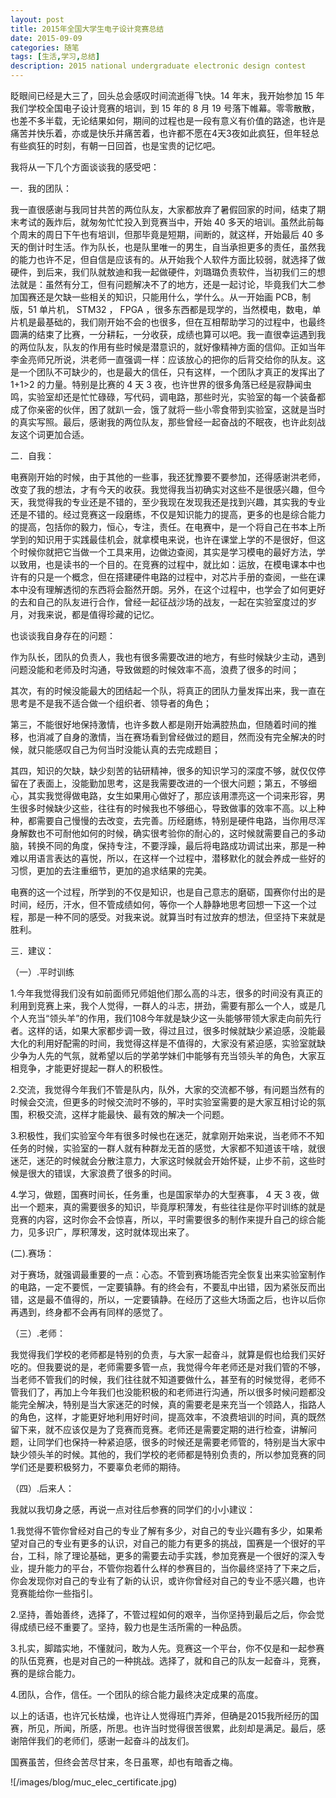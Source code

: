 ```yaml
---
layout: post
title: 2015年全国大学生电子设计竞赛总结
date: 2015-09-09
categories: 随笔
tags: [生活,学习,总结]
description: 2015 national undergraduate electronic design contest
---
```



眨眼间已经是大三了，回头总会感叹时间流逝得飞快。14 年末，我开始参加 15 年我们学校全国电子设计竞赛的培训，到 15 年的 8 月 19 号落下帷幕。零零散散，也差不多半载，无论结果如何，期间的过程也是一段有意义有价值的路途，也许是痛苦并快乐着，亦或是快乐并痛苦着，也许都不愿在4天3夜如此疯狂，但年轻总有些疯狂的时刻，有朝一日回首，也是宝贵的记忆吧。
	
我将从一下几个方面谈谈我的感受吧：

一．我的团队：

我一直很感谢与我同甘共苦的两位队友，大家都放弃了暑假回家的时间，结束了期末考试的轰炸后，就匆匆忙忙投入到竞赛当中，开始 40 多天的培训。虽然此前每个周末的周日下午也有培训，但那毕竟是短期，间断的，就这样，开始最后 40 多天的倒计时生活。作为队长，也是队里唯一的男生，自当承担更多的责任，虽然我的能力也许不足，但自信是应该有的。从开始我个人软件方面比较弱，就选择了做硬件，到后来，我们队就敖迪和我一起做硬件，刘璐璐负责软件，当初我们三的想法就是：虽然有分工，但有问题解决不了的地方，还是一起讨论，毕竟我们大二参加国赛还是欠缺一些相关的知识，只能用什么，学什么。从一开始画 PCB，制版，51 单片机， STM32 ， FPGA ，很多东西都是现学的，当然模电，数电，单片机是最基础的，我们刚开始不会的也很多，但在互相帮助学习的过程中，也最终圆满的结束了比赛，一分耕耘，一分收获，成绩也算可以吧。我一直很幸运遇到我的两位队友，队友的作用有些时候是潜意识的，就好像精神方面的信仰。正如当年李金亮师兄所说，洪老师一直强调一样：应该放心的把你的后背交给你的队友。这是一个团队不可缺少的，也是最大的信任，只有这样，一个团队才真正的发挥出了 1+1>2 的力量。特别是比赛的 4 天 3 夜，也许世界的很多角落已经是寂静闻虫鸣，实验室却还是忙忙碌碌，写代码，调电路，那些时光，实验室的每一个装备都成了你亲密的伙伴，困了就趴一会，饿了就将一些小零食带到实验室，这就是当时的真实写照。最后，感谢我的两位队友，那些曾经一起奋战的不眠夜，也许此刻战友这个词更加合适。

二．自我：

电赛刚开始的时候，由于其他的一些事，我还犹豫要不要参加，还得感谢洪老师，改变了我的想法，才有今天的收获。我觉得我当初确实对这些不是很感兴趣，但今天，我觉得我的专业还是不错的，至少我现在发现我还是找到兴趣，其实我的专业还是不错的。经过竞赛这一段磨练，不仅是知识能力的提高，更多的也是综合能力的提高，包括你的毅力，恒心，专注，责任。在电赛中，是一个将自己在书本上所学到的知识用于实践最佳机会，就拿模电来说，也许在课堂上学的不是很好，但这个时候你就把它当做一个工具来用，边做边查阅，其实是学习模电的最好方法，学以致用，也是读书的一个目的。在竞赛的过程中，就比如：运放，在模电课本中也许有的只是一个概念，但在搭建硬件电路的过程中，对芯片手册的查阅，一些在课本中没有理解透彻的东西将会豁然开朗。另外，在这个过程中，也学会了如何更好的去和自己的队友进行合作，曾经一起征战沙场的战友，一起在实验室度过的岁月，对我来说，都是值得珍藏的记忆。

也谈谈我自身存在的问题：

作为队长，团队的负责人，我也有很多需要改进的地方，有些时候缺少主动，遇到问题没能和老师及时沟通，导致做题的时候效率不高，浪费了很多的时间；

其次，有的时候没能最大的团结起一个队，将真正的团队力量发挥出来，我一直在思考是不是我不适合做一个组织者、领导者的角色；

第三，不能很好地保持激情，也许多数人都是刚开始满腔热血，但随着时间的推移，也消减了自身的激情，当在赛场看到曾经做过的题目，然而没有完全解决的时候，就只能感叹自己为何当时没能认真的去完成题目；

其四，知识的欠缺，缺少刻苦的钻研精神，很多的知识学习的深度不够，就仅仅停留在了表面上，没能勤加思考，这是我需要改进的一个很大问题；第五，不够细心，其实我觉得做电路，女生如果用心做好了，那应该用漂亮这一个词来形容，男生很多时候缺少这些，往往有的时候我也不够细心，导致做事的效率不高。以上种种，都需要自己慢慢的去改变，去完善。历经磨练，特别是硬件电路，当你用尽浑身解数也不可耐他如何的时候，确实很考验你的耐心的，这时候就需要自己的多动脑，转换不同的角度，保持专注，不要浮躁，最后将电路成功调试出来，那是一种难以用语言表达的喜悦，所以，在这样一个过程中，潜移默化的就会养成一些好的习惯，更加的去注重细节，更加的追求结果的完美。

电赛的这一个过程，所学到的不仅是知识，也是自己意志的磨砺，国赛你付出的是时间，经历，汗水，但不管成绩如何，等你一个人静静地思考回想一下这一个过程，那是一种不同的感受。对我来说。就算当时有过放弃的想法，但坚持下来就是胜利。

三．建议：

（一）.平时训练

1.今年我觉得我们没有如前面师兄师姐他们那么高的斗志，很多的时间没有真正的利用到竞赛上来，我个人觉得，一群人的斗志，拼劲，需要有那么一个人，或是几个人充当“领头羊”的作用，我们108今年就是缺少这一头能够带领大家走向前先行者。这样的话，如果大家都步调一致，得过且过，很多时候就缺少紧迫感，没能最大化的利用好配需的时间，我觉得这样是不值得的，大家没有紧迫感，实验室就缺少争为人先的气氛，就希望以后的学弟学妹们中能够有充当领头羊的角色，大家互相竞争，才能更好提起一群人的积极性。

2.交流，我觉得今年我们不管是队内，队外，大家的交流都不够，有问题当然有的时候会交流，但更多的时候交流时不够的，平时实验室需要的是大家互相讨论的氛围，积极交流，这样才能最快、最有效的解决一个问题。

3.积极性，我们实验室今年有很多时候也在迷茫，就拿刚开始来说，当老师不不知任务的时候，实验室的一群人就有种群龙无首的感觉，大家都不知道该干啥，就很迷茫，迷茫的时候就会分散注意力，大家这时候就会开始怀疑，止步不前，这些时候是很大的错误，大家浪费了很多的时间。

4.学习，做题，国赛时间长，任务重，也是国家举办的大型赛事， 4 天 3  夜，做出一个题来，真的需要很多的知识，毕竟厚积薄发，有些往往是你平时训练的就是竞赛的内容，这时你会不会惊喜，所以，平时需要很多的制作来提升自己的综合能力，见多识广，厚积薄发，这时就体现出来了。

(二).赛场：

   对于赛场，就强调最重要的一点：心态。不管到赛场能否完全恢复出来实验室制作的电路，一定不要慌，一定要镇静。有的终会有，不要乱中出错，因为紧张反而出错，这是最不值得的，所以，一定要镇静。在经历了这些大场面之后，也许以后你再遇到，终身都不会再有同样的感觉了。
     
（三）.老师：

我觉得我们学校的老师都是特别的负责，与大家一起奋斗，就算是假也给我们买好吃的。但我要说的是，老师需要多管一点，我觉得今年老师还是对我们管的不够，当老师不管我们的时候，我们往往就不知道要做什么，甚至有的时候觉得，老师不管我们了，再加上今年我们也没能积极的和老师进行沟通，所以很多时候问题都没能完全解决，特别是当大家迷茫的时候，真的需要老是来充当一个领路人，指路人的角色，这样，才能更好地利用好时间，提高效率，不浪费培训的时间，真的既然留下来，就不应该仅是为了竞赛而竞赛。老师还是需要定期的进行检查，讲解问题，让同学们也保持一种紧迫感，很多的时候还是需要老师管的，特别是当大家中缺少领头羊的时候。其他的，我们学校的老师都是特别负责的，所以参加竞赛的同学们还是要积极努力，不要辜负老师的期待。

（四）.后来人：

我就以我切身之感，再说一点对往后参赛的同学们的小小建议：

1.我觉得不管你曾经对自己的专业了解有多少，对自己的专业兴趣有多少，如果希望对自己的专业有更多的认识，对自己的能力有更多的挑战，国赛是一个很好的平台，工科，除了理论基础，更多的需要去动手实践，参加竞赛是一个很好的深入专业，提升能力的平台，不管你抱着什么样的参赛目的，当你最终坚持了下来之后，你会发现你对自己的专业有了新的认识，或许你曾经对自己的专业不感兴趣，也许竞赛能给你一些指引。

2.坚持，善始善终，选择了，不管过程如何的艰辛，当你坚持到最后之后，你会觉得成绩已经不重要了。坚持，毅力也是生活所需的一种品质。

3.扎实，脚踏实地，不懂就问，敢为人先。竞赛这一个平台，你不仅是和一起参赛的队伍竞赛，也是对自己的一种挑战。选择了，就和自己的队友一起奋斗，竞赛，赛的是综合能力。

4.团队，合作，信任。一个团队的综合能力最终决定成果的高度。

以上的话语，也许冗长枯燥，也许让人觉得班门弄斧，但确是2015我所经历的国赛，所见，所闻，所感，所思。也许当时觉得很苦很累，此刻却是满足。最后，感谢陪伴我们的老师们，感谢一起奋斗的战友们。

国赛虽苦，但终会苦尽甘来，冬日虽寒，却也有暗香之梅。

![/images/blog/muc_elec_certificate.jpg)
